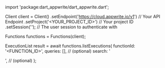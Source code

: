 import 'package:dart_appwrite/dart_appwrite.dart';

Client client = Client()
    .setEndpoint('https://cloud.appwrite.io/v1') // Your API Endpoint
    .setProject('&lt;YOUR_PROJECT_ID&gt;') // Your project ID
    .setSession(''); // The user session to authenticate with

Functions functions = Functions(client);

ExecutionList result = await functions.listExecutions(
    functionId: '<FUNCTION_ID>',
    queries: [], // (optional)
    search: '<SEARCH>', // (optional)
);
